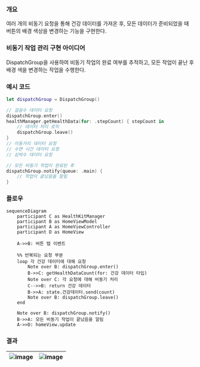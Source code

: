 ### 개요

여러 개의 비동기 요청을 통해 건강 데이터를 가져온 후, 모든 데이터가 준비되었을 때 버튼의 배경 색상을 변경하는 기능을 구현한다.

### 비동기 작업 관리 구현 아이디어

DispatchGroup을 사용하여 비동기 작업의 완료 여부를 추적하고, 모든 작업이 끝난 후 배경 색을 변경하는 작업을 수행한다.

### 예시 코드

```swift
let dispatchGroup = DispatchGroup()

// 걸음수 데이터 요청
dispatchGroup.enter()
healthManager.getHealthData(for: .stepCount) { stepCount in
    // 데이터 처리 로직
    dispatchGroup.leave()
}
// 이동거리 데이터 요청
// 수면 시간 데이터 요청
// 심박수 데이터 요청

// 모든 비동기 작업이 완료된 후
dispatchGroup.notify(queue: .main) {
    // 작업이 끝났음을 알림
}

```

### 플로우

```mermaid
sequenceDiagram
    participant C as HealthKitManager
    participant B as HomeViewModel
    participant A as HomeViewController
    participant D as HomeView

    A->>B: 버튼 탭 이벤트
    
    %% 반복되는 요청 부분
    loop 각 건강 데이터에 대해 요청
        Note over B: dispatchGroup.enter()
        B->>C: getHealthDataCount(for: 건강 데이터 타입)
        Note over C: 각 요청에 대해 비동기 처리
        C-->>B: return 건강 데이터
        B->>A: state.건강데이터.send(count)
        Note over B: dispatchGroup.leave()
    end
    
    Note over B: dispatchGroup.notify()
    B->>A: 모든 비동기 작업이 끝났음을 알림
    A->>D: homeView.update

```

### 결과

|![image](https://github.com/user-attachments/assets/61c93683-26a0-4a2f-8476-16364c0a0957)|![image](https://github.com/user-attachments/assets/d17dde58-925c-4a03-93d1-54b734454361)|
|-|-|
